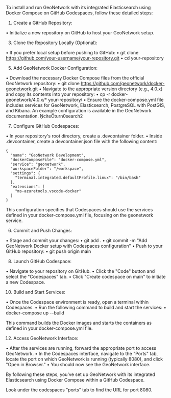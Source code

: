 To install and run GeoNetwork with its integrated Elasticsearch using Docker Compose on GitHub Codespaces, follow these detailed steps:
1. Create a GitHub Repository:
   
•	Initialize a new repository on GitHub to host your GeoNetwork setup.

3. Clone the Repository Locally (Optional):
   
•	If you prefer local setup before pushing to GitHub:
•	git clone https://github.com/your-username/your-repository.git 
•	cd your-repository

5. Add GeoNetwork Docker Configuration:
   
•	Download the necessary Docker Compose files from the official GeoNetwork repository:
•	git clone https://github.com/geonetwork/docker-geonetwork.git
•	Navigate to the appropriate version directory (e.g., 4.0.x) and copy its contents into your repository:
•	cp -r docker-geonetwork/4.0.x/* your-repository/
•	Ensure the docker-compose.yml file includes services for GeoNetwork, Elasticsearch, PostgreSQL with PostGIS, and Kibana. An example configuration is available in the GeoNetwork documentation. citeturn0search2

7. Configure GitHub Codespaces:
   
•	In your repository's root directory, create a .devcontainer folder.
•	Inside .devcontainer, create a devcontainer.json file with the following content:

	{
	  "name": "GeoNetwork Development",
	  "dockerComposeFile": "docker-compose.yml",
	  "service": "geonetwork",
	  "workspaceFolder": "/workspace",
	  "settings": {
	    "terminal.integrated.defaultProfile.linux": "/bin/bash"
	  },
	  "extensions": [
	    "ms-azuretools.vscode-docker"
	  ]
	}

This configuration specifies that Codespaces should use the services defined in your docker-compose.yml file, focusing on the geonetwork service.

6. Commit and Push Changes:
   
•	Stage and commit your changes:
•	git add .
•	git commit -m "Add GeoNetwork Docker setup with Codespaces configuration"
•	Push to your GitHub repository:
•	git push origin main

8. Launch GitHub Codespace:
   
•	Navigate to your repository on GitHub.
•	Click the "Code" button and select the "Codespaces" tab.
•	Click "Create codespace on main" to initiate a new Codespace.

10. Build and Start Services:
    
•	Once the Codespace environment is ready, open a terminal within Codespaces.
•	Run the following command to build and start the services:
•	docker-compose up --build

This command builds the Docker images and starts the containers as defined in your docker-compose.yml file.

12. Access GeoNetwork Interface:
    
•	After the services are running, forward the appropriate port to access GeoNetwork.
•	In the Codespaces interface, navigate to the "Ports" tab, locate the port on which GeoNetwork is running (typically 8080), and click "Open in Browser."
•	You should now see the GeoNetwork interface.

By following these steps, you've set up GeoNetwork with its integrated Elasticsearch using Docker Compose within a GitHub Codespace.

Look under the codespaces "ports" tab to find the URL for port 8080.   

